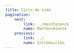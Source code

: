 ```yaml
---
title: Ciclo de vida
pagination:
    next: 
        link: ../maintenance 
        name: Mantenimiento
    previous:
        link: ../
        name: Introducción
---
```


